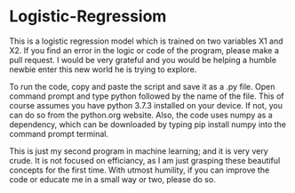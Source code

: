 # Logistic-Regressiom

This is a logistic regression model which is trained on two variables X1 and X2. If you find an error in the logic or code of the program, 
please make a pull request. I would be very grateful and you would be helping a humble newbie enter this new world he is trying to explore.

To run the code, copy and paste the script and save it as a .py file. Open command prompt and type python followed by the name of the file. 
This of course assumes you have python 3.7.3 installed on your device. If not, you can do so from the python.org website. Also, the code
uses numpy as a dependency, which can be downloaded by typing pip install numpy into the command prompt terminal. 

This is just my second program in machine learning; and it is very very crude. It is not focused on efficiancy, as I am just grasping these
beautiful concepts for the first time. With utmost humility, if you can improve the code or educate me in a small way or two, please do so. 





